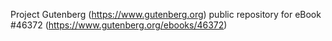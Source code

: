 Project Gutenberg (https://www.gutenberg.org) public repository for eBook #46372 (https://www.gutenberg.org/ebooks/46372)
